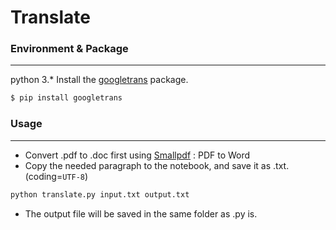 # Translate

### Environment & Package
---
python 3.*
Install the [googletrans](https://github.com/ssut/py-googletrans) package.

```sh
$ pip install googletrans
```

### Usage
---
- Convert .pdf to .doc first using [Smallpdf](https://smallpdf.com/zh-TW/pdf-to-word) : PDF to Word
- Copy the needed paragraph to the notebook, and save it as .txt. (coding=`UTF-8`)
```sh
python translate.py input.txt output.txt
```
- The output file will be saved in the same folder as .py is.

